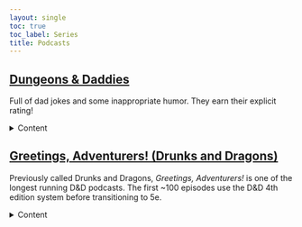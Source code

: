 ```yaml
---
layout: single
toc: true
toc_label: Series
title: Podcasts
---
```


## [Dungeons & Daddies](/dungeons-daddies.md/)

Full of dad jokes and some inappropriate humor. They earn their explicit rating!

<details>
    <summary>Content</summary>

    #### Season 1 (complete, 69 episodes)

    Four dads from our world are flung into a land of high fantasy and magic in a quest to rescue their lost sons.

    #### Fetch Quest (complete, 3 episodes)

    Fun between seasons mini-series about 3 dogs and a cat.

    #### Season 2 (ongoing, 12 episodes)

    The dad's grandkids are tasked with fixing the world that their grandparents kinda jacked up.

    #### At the Mountains of Dadness (complete, 3 episodes)

    A Patreon/[store purchase](https://store.dungeonsanddaddies.com/products/at-the-mountains-of-dadness-digital-download) only horror prequel campaign. Set in 1939 this mini-series follows the grandparents of the Dungeons and Daddies dads as they investigate a missing film crew. Played in the Call of Cthulhu system.
</details>


## [Greetings, Adventurers! (Drunks and Dragons)](https://geeklyinc.com/category/drunks-and-dragons/)

Previously called Drunks and Dragons, *Greetings, Adventurers!* is one of the longest running D&D podcasts. The first ~100 episodes use the D&D 4th edition system before transitioning to 5e.

<details>
    <summary>Content</summary>

    #### Campaign 1 (complete, 427 episodes)

    Episode 1 begins with Tum Darkblade (Tin Lanning), Thom the Dragonborn (Mike Bachmann), Junpei Iori (Steven Strom), and Aludra (Jennifer Cheek) who find themselves in a very strange situation (engineered by DM Michael DiMauro). With only their wits, the newly formed group must work together to escape certain death and dismemberment in this spooky Halloween themed adventure.

    #### Greetings Adventurers - Leviathan (complete, 10 episodes)

    A side-story interlude hosted by guest DM Fred Greenleaf where 5 adventurers travel deep into a mysterious and unknown underground city, to explore and rescue a team of miners that have recently gone missing.

    #### Campaign 2 (ongoing, 23 episodes)

    This is a completely brand new campaign set within the world of Campaign 1. No knowledge of Campaign 1 is required to understand and enjoy this campaign, so it's a great place to jump in if you don't want to start a 400+ episode journey.
    
    Episode 0 begins with a group of adventurers of some renown hearing tell of a dragon, a foe for more powerful than they have faced to date, ravaging the lands of House Cromwell. Being that they are as brave as they are heroic they set off to show this beast that you do not mess with the people of this land. And episode 1 continues when the siren call of fate pulls a group of stalwart individuals to the town called Rimeford. Surely this chance encounter will have long lasting ramifications on the realm.

    #### Various Bonus Episodes
<details>

## [Adventure Zone]()

Justin, Travis, and Griffin McElroy from *My Brother, My Brother and Me* have recruited their dad Clint for a campaign of high adventure. Join the McElroys as they find their fortune and slay an unconscionable number of… you know, kobolds or whatever in… The Adventure Zone.

<details>
    <summary>Content</summary>

    #### The Adventure Zone

    Join in the campaign as Justin (Taako), Travis (Magnus) and Clint (Merle), led by Dungeon Master Griffin, take their first steps into the unknown.

    #### Ethersea
<details>

## [Critical Role]()

blurb

<details>
    <summary>Content</summary>

    
<details>